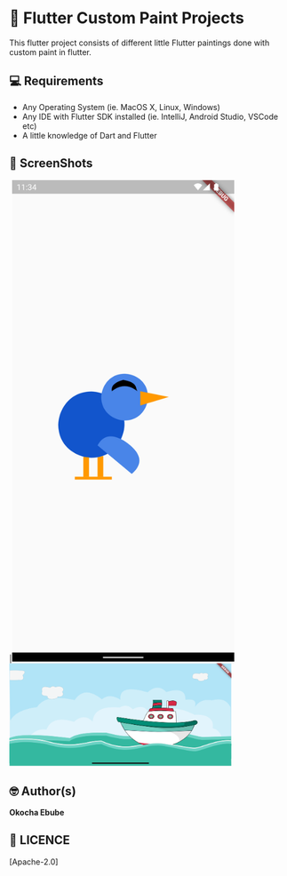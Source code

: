# 🏡 Flutter Custom Paint Projects

This flutter project consists of different little Flutter paintings done with custom paint in flutter.

## 💻 Requirements
* Any Operating System (ie. MacOS X, Linux, Windows)
* Any IDE with Flutter SDK installed (ie. IntelliJ, Android Studio, VSCode etc)
* A little knowledge of Dart and Flutter



## 📸 ScreenShots
|<img src="ss/bird.png" width="400">
<img src="ss/ship_sea.png" width="400">


## 🤓 Author(s)
**Okocha Ebube**



## 🔖 LICENCE
[Apache-2.0]